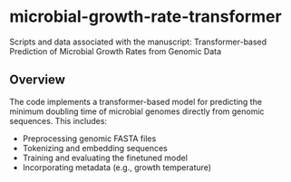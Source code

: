 # microbial-growth-rate-transformer

Scripts and data associated with the manuscript: Transformer-based Prediction of Microbial Growth Rates from Genomic Data

## Overview

The code implements a transformer-based model for predicting the minimum doubling time of microbial genomes directly from genomic sequences. This includes:

- Preprocessing genomic FASTA files
- Tokenizing and embedding sequences
- Training and evaluating the finetuned model
- Incorporating metadata (e.g., growth temperature)


